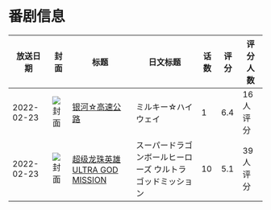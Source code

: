 # 番剧信息

|放送日期|封面|标题|日文标题|话数|评分|评分人数|
|---|---|---|---|---|---|---|
|2022-02-23|![封面](https://lain.bgm.tv/pic/cover/c/f5/46/372890_pP2u0.jpg)|[银河☆高速公路](https://bangumi.tv/subject/372890)|ミルキー☆ハイウェイ|1|6.4|16人评分|
|2022-02-23|![封面](https://lain.bgm.tv/pic/cover/c/46/45/378125_hTJGA.jpg)|[超级龙珠英雄ULTRA GOD MISSION](https://bangumi.tv/subject/378125)|スーパードラゴンボールヒーローズ ウルトラゴッドミッション|10|5.1|39人评分|
